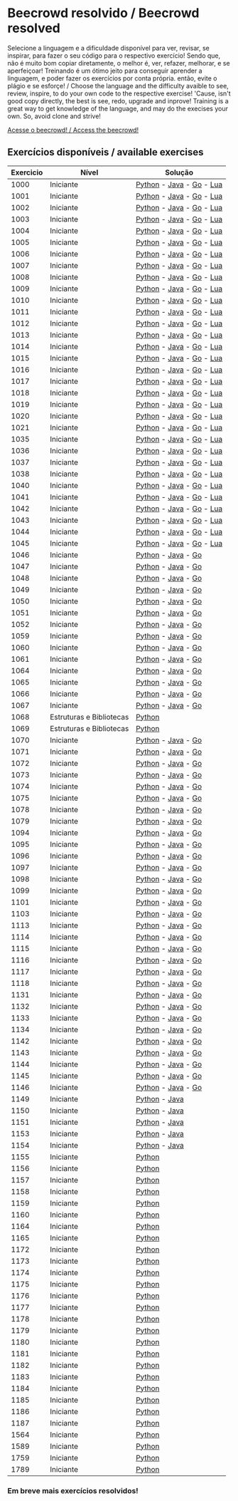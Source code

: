 # Beecrowd resolvido / Beecrowd resolved

Selecione a linguagem e a dificuldade disponível para ver, revisar, se inspirar, para fazer o seu código para o respectivo exercício! Sendo que, não é muito bom copiar diretamente, o melhor é, ver, refazer, melhorar, e se aperfeiçoar! Treinando é um ótimo jeito para conseguir aprender a linguagem, e poder fazer os exercícios por conta própria. então, evite o plágio e se esforçe!
/
Choose the language and the difficulty avaible to see, review, inspire, to do your own code to the respective exercise! 'Cause, isn't good copy directly, the best is see, redo, upgrade and inprove! Training is a great way to get knowledge of the language, and may do the execises your own. So, avoid clone and strive!

[Acesse o beecrowd! / Access the beecrowd!](https://beecrowd.com.br)

## Exercícios disponíveis / available exercises

| Exercicio | Nível | Solução |
| --------- | ----- | ------- |
| 1000 | Iniciante | [Python](python/1%20-%20Iniciante/1000.py) - [Java](Java/1%20-%20Iniciante/e1000.java) - [Go](go/1000.go) - [Lua](Lua/iniciante/1000.lua)
| 1001 | Iniciante | [Python](python/1%20-%20Iniciante/1001.py) - [Java](Java/1%20-%20Iniciante/e1001.java) - [Go](go/1001.go) - [Lua](Lua/Iniciante/1001.lua)
| 1002 | Iniciante | [Python](python/1%20-%20Iniciante/1002.py) - [Java](Java/1%20-%20Iniciante/e1002.java) - [Go](go/1002.go) - [Lua](Lua/Iniciante/1002.lua)
| 1003 | Iniciante | [Python](python/1%20-%20Iniciante/1003.py) - [Java](Java/1%20-%20Iniciante/e1003.java) - [Go](go/1003.go) - [Lua](Lua/Iniciante/1003.lua)
| 1004 | Iniciante | [Python](python/1%20-%20Iniciante/1004.py) - [Java](Java/1%20-%20Iniciante/e1004.java) - [Go](go/1004.go) - [Lua](Lua/Iniciante/1004.lua)
| 1005 | Iniciante | [Python](python/1%20-%20Iniciante/1005.py) - [Java](Java/1%20-%20Iniciante/e1005.java) - [Go](go/1005.go) - [Lua](Lua/Iniciante/1005.lua)
| 1006 | Iniciante | [Python](python/1%20-%20Iniciante/1006.py) - [Java](Java/1%20-%20Iniciante/e1006.java) - [Go](go/1006.go) - [Lua](Lua/Iniciante/1006.lua)
| 1007 | Iniciante | [Python](python/1%20-%20Iniciante/1007.py) - [Java](Java/1%20-%20Iniciante/e1007.java) - [Go](go/1007.go) - [Lua](lua/Iniciante/1007.lua)
| 1008 | Iniciante | [Python](Python/1%20-%20Iniciante/1008.py) - [Java](Java/1%20-%20Iniciante/e1008.java) - [Go](go/1008.go) - [Lua](Lua/Iniciante/1008.lua)
| 1009 | Iniciante | [Python](Python/1%20-%20Iniciante/1009.py) - [Java](Java/1%20-%20Iniciante/e1009.java) - [Go](go/1009.go) - [Lua](Lua/Iniciante/1009.lua)
| 1010 | Iniciante | [Python](Python/1%20-%20Iniciante/1010.py) - [Java](Java/1%20-%20Iniciante/e1010.java) - [Go](go/1010.go) - [Lua](lua/Iniciante/1010.lua)
| 1011 | Iniciante | [Python](Python/1%20-%20Iniciante/1011.py) - [Java](Java/1%20-%20Iniciante/e1011.java) - [Go](go/1011.go) - [Lua](lua/Iniciante/1011.lua)
| 1012 | Iniciante | [Python](Python/1%20-%20Iniciante/1012.py) - [Java](Java/1%20-%20Iniciante/e1012.java) - [Go](go/1012.go) - [Lua](lua/Iniciante/1012.lua)
| 1013 | Iniciante | [Python](Python/1%20-%20Iniciante/1013.py) - [Java](Java/1%20-%20Iniciante/e1013.java) - [Go](go/1013.go) - [Lua](lua/Iniciante/1013.lua)
| 1014 | Iniciante | [Python](Python/1%20-%20Iniciante/1014.py) - [Java](Java/1%20-%20Iniciante/e1014.java) - [Go](go/1014.go) - [Lua](lua/Iniciante/1014.lua)
| 1015 | Iniciante | [Python](Python/1%20-%20Iniciante/1015.py) - [Java](Java/1%20-%20Iniciante/e1015.java) - [Go](go/1015.go) - [Lua](lua/Iniciante/1015.lua)
| 1016 | Iniciante | [Python](Python/1%20-%20Iniciante/1016.py) - [Java](Java/1%20-%20Iniciante/e1016.java) - [Go](go/1016.go) - [Lua](lua/Iniciante/1016.lua)
| 1017 | Iniciante | [Python](Python/1%20-%20Iniciante/1017.py) - [Java](Java/1%20-%20Iniciante/e1017.java) - [Go](go/1017.go) - [Lua](lua/Iniciante/1017.lua)
| 1018 | Iniciante | [Python](Python/1%20-%20Iniciante/1018.py) - [Java](Java/1%20-%20Iniciante/e1018.java) - [Go](go/1018.go) - [Lua](lua/Iniciante/1018.lua)
| 1019 | Iniciante | [Python](Python/1%20-%20Iniciante/1019.py) - [Java](Java/1%20-%20Iniciante/e1019.java) - [Go](go/1019.go) - [Lua](lua/Iniciante/1019.lua)
| 1020 | Iniciante | [Python](Python/1%20-%20Iniciante/1020.py) - [Java](Java/1%20-%20Iniciante/e1020.java) - [Go](go/1020.go) - [Lua](lua/Iniciante/1020.lua)
| 1021 | Iniciante | [Python](Python/1%20-%20Iniciante/1021.py) - [Java](Java/1%20-%20Iniciante/e1021.java) - [Go](go/1021.go) - [Lua](lua/Iniciante/1021.lua)
| 1035 | Iniciante | [Python](Python/1%20-%20Iniciante/1035.py) - [Java](Java/1%20-%20Iniciante/e1035.java) - [Go](go/1035.go) - [Lua](lua/Iniciante/1035.lua)
| 1036 | Iniciante | [Python](Python/1%20-%20Iniciante/1036.py) - [Java](Java/1%20-%20Iniciante/e1036.java) - [Go](go/1036.go) - [Lua](lua/Iniciante/1036.lua)
| 1037 | Iniciante | [Python](Python/1%20-%20Iniciante/1037.py) - [Java](Java/1%20-%20Iniciante/e1037.java) - [Go](go/1037.go) - [Lua](lua/Iniciante/1037.lua)
| 1038 | Iniciante | [Python](Python/1%20-%20Iniciante/1038.py) - [Java](Java/1%20-%20Iniciante/e1038.java) - [Go](go/1038.go) - [Lua](lua/Iniciante/1038.lua)
| 1040 | Iniciante | [Python](Python/1%20-%20Iniciante/1040.py) - [Java](Java/1%20-%20Iniciante/e1040.java) - [Go](go/1040.go) - [Lua](lua/Iniciante/1040.lua)
| 1041 | Iniciante | [Python](Python/1%20-%20Iniciante/1041.py) - [Java](Java/1%20-%20Iniciante/e1041.java) - [Go](go/1041.go) - [Lua](lua/Iniciante/1041.lua)
| 1042 | Iniciante | [Python](Python/1%20-%20Iniciante/1042.py) - [Java](Java/1%20-%20Iniciante/e1042.java) - [Go](go/1042.go) - [Lua](lua/Iniciante/1042.lua)
| 1043 | Iniciante | [Python](Python/1%20-%20Iniciante/1043.py) - [Java](Java/1%20-%20Iniciante/e1043.java) - [Go](go/1043.go) - [Lua](lua/Iniciante/1043.lua)
| 1044 | Iniciante | [Python](Python/1%20-%20Iniciante/1044.py) - [Java](Java/1%20-%20Iniciante/e1044.java) - [Go](go/1044.go) - [Lua](lua/Iniciante/1044.lua)
| 1045 | Iniciante | [Python](Python/1%20-%20Iniciante/1045.py) - [Java](Java/1%20-%20Iniciante/e1045.java) - [Go](go/1045.go) - [Lua](lua/Iniciante/1045.lua)
| 1046 | Iniciante | [Python](Python/1%20-%20Iniciante/1046.py) - [Java](Java/1%20-%20Iniciante/e1046.java) - [Go](go/1046.go)
| 1047 | Iniciante | [Python](Python/1%20-%20Iniciante/1047.py) - [Java](Java/1%20-%20Iniciante/e1047.java) - [Go](go/1047.go)
| 1048 | Iniciante | [Python](Python/1%20-%20Iniciante/1048.py) - [Java](Java/1%20-%20Iniciante/e1048.java) - [Go](go/1048.go)
| 1049 | Iniciante | [Python](Python/1%20-%20Iniciante/1049.py) - [Java](Java/1%20-%20Iniciante/e1049.java) - [Go](go/1049.go)
| 1050 | Iniciante | [Python](Python/1%20-%20Iniciante/1050.py) - [Java](Java/1%20-%20Iniciante/e1050.java) - [Go](go/1050.go)
| 1051 | Iniciante | [Python](Python/1%20-%20Iniciante/1051.py) - [Java](Java/1%20-%20Iniciante/e1051.java) - [Go](go/1051.go)
| 1052 | Iniciante | [Python](Python/1%20-%20Iniciante/1052.py) - [Java](Java/1%20-%20Iniciante/e1052.java) - [Go](go/1052.go)
| 1059 | Iniciante | [Python](Python/1%20-%20Iniciante/1059.py) - [Java](Java/1%20-%20Iniciante/e1059.java) - [Go](go/1059.go)
| 1060 | Iniciante | [Python](Python/1%20-%20Iniciante/1060.py) - [Java](Java/1%20-%20Iniciante/e1060.java) - [Go](go/1060.go)
| 1061 | Iniciante | [Python](Python/1%20-%20Iniciante/1061.py) - [Java](Java/1%20-%20Iniciante/e1061.java) - [Go](go/1061.go)
| 1064 | Iniciante | [Python](Python/1%20-%20Iniciante/1064.py) - [Java](Java/1%20-%20Iniciante/e1064.java) - [Go](go/1064.go)
| 1065 | Iniciante | [Python](Python/1%20-%20Iniciante/1065.py) - [Java](Java/1%20-%20Iniciante/e1065.java) - [Go](go/1065.go)
| 1066 | Iniciante | [Python](Python/1%20-%20Iniciante/1066.py) - [Java](Java/1%20-%20Iniciante/e1066.java) - [Go](go/1066.go)
| 1067 | Iniciante | [Python](Python/1%20-%20Iniciante/1067.py) - [Java](Java/1%20-%20Iniciante/e1067.java) - [Go](go/1067.go)
| 1068 | Estruturas e Bibliotecas | [Python](Python/4%20-%20estruturas%20e%20bibliotecas/1068.py)
| 1069 | Estruturas e Bibliotecas | [Python](Python/4%20-%20estruturas%20e%20bibliotecas/1069.py)
| 1070 | Iniciante | [Python](Python/1%20-%20Iniciante/1070.py) - [Java](Java/1%20-%20Iniciante/e1070.java) - [Go](go/1070.go)
| 1071 | Iniciante | [Python](Python/1%20-%20Iniciante/1071.py) - [Java](Java/1%20-%20Iniciante/e1071.java) - [Go](go/1071.go)
| 1072 | Iniciante | [Python](Python/1%20-%20Iniciante/1072.py) - [Java](Java/1%20-%20Iniciante/e1072.java) - [Go](go/1072.go)
| 1073 | Iniciante | [Python](Python/1%20-%20Iniciante/1073.py) - [Java](Java/1%20-%20Iniciante/e1073.java) - [Go](go/1073.go)
| 1074 | Iniciante | [Python](Python/1%20-%20Iniciante/1074.py) - [Java](Java/1%20-%20Iniciante/e1074.java) - [Go](go/1074.go)
| 1075 | Iniciante | [Python](Python/1%20-%20Iniciante/1075.py) - [Java](Java/1%20-%20Iniciante/e1075.java) - [Go](go/1075.go)
| 1078 | Iniciante | [Python](Python/1%20-%20Iniciante/1078.py) - [Java](Java/1%20-%20Iniciante/e1078.java) - [Go](go/1078.go)
| 1079 | Iniciante | [Python](Python/1%20-%20Iniciante/1079.py) - [Java](Java/1%20-%20Iniciante/e1079.java) - [Go](go/1079.go)
| 1094 | Iniciante | [Python](Python/1%20-%20Iniciante/1094.py) - [Java](Java/1%20-%20Iniciante/e1094.java) - [Go](go/1094.go)
| 1095 | Iniciante | [Python](Python/1%20-%20Iniciante/1095.py) - [Java](Java/1%20-%20Iniciante/e1095.java) - [Go](go/1095.go)
| 1096 | Iniciante | [Python](Python/1%20-%20Iniciante/1096.py) - [Java](Java/1%20-%20Iniciante/e1096.java) - [Go](go/1096.go)
| 1097 | Iniciante | [Python](Python/1%20-%20Iniciante/1097.py) - [Java](Java/1%20-%20Iniciante/e1097.java) - [Go](go/1097.go)
| 1098 | Iniciante | [Python](Python/1%20-%20Iniciante/1098.py) - [Java](Java/1%20-%20Iniciante/e1098.java) - [Go](go/1098.go)
| 1099 | Iniciante | [Python](Python/1%20-%20Iniciante/1099.py) - [Java](Java/1%20-%20Iniciante/e1099.java) - [Go](go/1099.go)
| 1101 | Iniciante | [Python](Python/1%20-%20Iniciante/1101.py) - [Java](Java/1%20-%20Iniciante/e1101.java) - [Go](go/1101.go)
| 1103 | Iniciante | [Python](Python/1%20-%20Iniciante/1103.py) - [Java](Java/1%20-%20Iniciante/e1103.java) - [Go](go/1103.go)
| 1113 | Iniciante | [Python](Python/1%20-%20Iniciante/1113.py) - [Java](Java/1%20-%20Iniciante/e1113.java) - [Go](go/1113.go)
| 1114 | Iniciante | [Python](Python/1%20-%20Iniciante/1114.py) - [Java](Java/1%20-%20Iniciante/e1114.java) - [Go](go/1114.go)
| 1115 | Iniciante | [Python](Python/1%20-%20Iniciante/1115.py) - [Java](Java/1%20-%20Iniciante/e1115.java) - [Go](go/1115.go)
| 1116 | Iniciante | [Python](Python/1%20-%20Iniciante/1116.py) - [Java](Java/1%20-%20Iniciante/e1116.java) - [Go](go/1116.go)
| 1117 | Iniciante | [Python](Python/1%20-%20Iniciante/1117.py) - [Java](Java/1%20-%20Iniciante/e1117.java) - [Go](go/1117.go)
| 1118 | Iniciante | [Python](Python/1%20-%20Iniciante/1118.py) - [Java](Java/1%20-%20Iniciante/e1118.java) - [Go](go/1118.go)
| 1131 | Iniciante | [Python](Python/1%20-%20Iniciante/1131.py) - [Java](Java/1%20-%20Iniciante/e1131.java) - [Go](go/1131.go)
| 1132 | Iniciante | [Python](Python/1%20-%20Iniciante/1132.py) - [Java](Java/1%20-%20Iniciante/e1132.java) - [Go](go/1132.go)
| 1133 | Iniciante | [Python](Python/1%20-%20Iniciante/1133.py) - [Java](Java/1%20-%20Iniciante/e1133.java) - [Go](go/1133.go)
| 1134 | Iniciante | [Python](Python/1%20-%20Iniciante/1134.py) - [Java](Java/1%20-%20Iniciante/e1134.java) - [Go](go/1134.go)
| 1142 | Iniciante | [Python](Python/1%20-%20Iniciante/1142.py) - [Java](Java/1%20-%20Iniciante/e1142.java) - [Go](go/1142.go)
| 1143 | Iniciante | [Python](Python/1%20-%20Iniciante/1143.py) - [Java](Java/1%20-%20Iniciante/e1143.java) - [Go](go/1143.go)
| 1144 | Iniciante | [Python](Python/1%20-%20Iniciante/1144.py) - [Java](Java/1%20-%20Iniciante/e1144.java) - [Go](go/1144.go)
| 1145 | Iniciante | [Python](Python/1%20-%20Iniciante/1145.py) - [Java](Java/1%20-%20Iniciante/e1145.java) - [Go](go/1145.go)
| 1146 | Iniciante | [Python](Python/1%20-%20Iniciante/1146.py) - [Java](Java/1%20-%20Iniciante/e1146.java) - [Go](go/1146.go)
| 1149 | Iniciante | [Python](Python/1%20-%20Iniciante/1149.py) - [Java](Java/1%20-%20Iniciante/e1149.java)
| 1150 | Iniciante | [Python](Python/1%20-%20Iniciante/1150.py) - [Java](Java/1%20-%20Iniciante/e1150.java)
| 1151 | Iniciante | [Python](Python/1%20-%20Iniciante/1151.py) - [Java](Java/1%20-%20Iniciante/e1151.java)
| 1153 | Iniciante | [Python](Python/1%20-%20Iniciante/1153.py) - [Java](Java/1%20-%20Iniciante/e1153.java)
| 1154 | Iniciante | [Python](Python/1%20-%20Iniciante/1154.py) - [Java](Java/1%20-%20Iniciante/e1154.java)
| 1155 | Iniciante | [Python](Python/1%20-%20Iniciante/1155.py) 
| 1156 | Iniciante | [Python](Python/1%20-%20Iniciante/1156.py) 
| 1157 | Iniciante | [Python](Python/1%20-%20Iniciante/1157.py) 
| 1158 | Iniciante | [Python](Python/1%20-%20Iniciante/1158.py)
| 1159 | Iniciante | [Python](Python/1%20-%20Iniciante/1159.py)
| 1160 | Iniciante | [Python](Python/1%20-%20Iniciante/1160.py)
| 1164 | Iniciante | [Python](Python/1%20-%20Iniciante/1164.py)
| 1165 | Iniciante | [Python](Python/1%20-%20Iniciante/1165.py)
| 1172 | Iniciante | [Python](Python/1%20-%20Iniciante/1172.py)
| 1173 | Iniciante | [Python](Python/1%20-%20Iniciante/1173.py)
| 1174 | Iniciante | [Python](Python/1%20-%20Iniciante/1174.py)
| 1175 | Iniciante | [Python](Python/1%20-%20Iniciante/1175.py)
| 1176 | Iniciante | [Python](Python/1%20-%20Iniciante/1176.py)
| 1177 | Iniciante | [Python](Python/1%20-%20Iniciante/1177.py)
| 1178 | Iniciante | [Python](Python/1%20-%20Iniciante/1178.py)
| 1179 | Iniciante | [Python](Python/1%20-%20Iniciante/1179.py)
| 1180 | Iniciante | [Python](Python/1%20-%20Iniciante/1180.py)
| 1181 | Iniciante | [Python](Python/1%20-%20Iniciante/1181.py)
| 1182 | Iniciante | [Python](Python/1%20-%20Iniciante/1182.py)
| 1183 | Iniciante | [Python](Python/1%20-%20Iniciante/1183.py)
| 1184 | Iniciante | [Python](Python/1%20-%20Iniciante/1184.py)
| 1185 | Iniciante | [Python](Python/1%20-%20Iniciante/1185.py)
| 1186 | Iniciante | [Python](Python/1%20-%20Iniciante/1186.py)
| 1187 | Iniciante | [Python](Python/1%20-%20Iniciante/1187.py)
| 1564 | Iniciante | [Python](Python/1%20-%20Iniciante/1564.py)
| 1589 | Iniciante | [Python](Python/1%20-%20Iniciante/1589.py)
| 1759 | Iniciante | [Python](Python/1%20-%20Iniciante/1759.py)
| 1789 | Iniciante | [Python](Python/1%20-%20Iniciante/1789.py)

### __Em breve mais exercícios resolvidos!__

